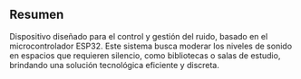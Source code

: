 ## Resumen
Dispositivo diseñado para el control y gestión del ruido, basado en el microcontrolador ESP32. Este sistema busca moderar los niveles de sonido en espacios que requieren silencio, como bibliotecas o salas de estudio, brindando una solución tecnológica eficiente y discreta.
